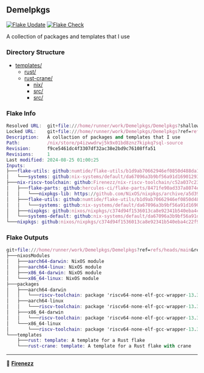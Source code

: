 ## Demelpkgs

[![Flake Update](https://github.com/Firenezz/Demelpkgs/actions/workflows/flake-update.yml/badge.svg)](https://github.com/Firenezz/Demelpkgs/blob/main/.github/workflows/flake-update.yml)
[![Flake Check](https://github.com/Firenezz/Demelpkgs/actions/workflows/flake-check.yml/badge.svg)](https://github.com/Firenezz/Demelpkgs/blob/main/.github/workflows/flake-check.yml)

A collection of packages and templates that I use
### Directory Structure

- [templates/](templates/)
  - [rust/](templates/rust/)
  - [rust-crane/](templates/rust-crane/)
    - [nix/](templates/rust-crane/nix/)
    - [src/](templates/rust-crane/src/)
    - [src/](templates/rust/src/)

### Flake Info

```nix
Resolved URL:  git+file:///home/runner/work/Demelpkgs/Demelpkgs?shallow=1
Locked URL:    git+file:///home/runner/work/Demelpkgs/Demelpkgs?ref=refs/heads/main&rev=f9ce5461dc4f3307df32ac38e2bd9c76108ffa51&shallow=1
Description:   A collaction of packages and templates that I use
Path:          /nix/store/p4izwwdrwj5k9x01bd8znz7kipkq7sql-source
Revision:      f9ce5461dc4f3307df32ac38e2bd9c76108ffa51
Revisions:     1
Last modified: 2024-08-25 01:00:25
Inputs:
├───flake-utils: github:numtide/flake-utils/b1d9ab70662946ef0850d488da1c9019f3a9752a (2024-03-11 08:33:50)
│   └───systems: github:nix-systems/default/da67096a3b9bf56a91d16901293e51ba5b49a27e (2023-04-09 08:27:08)
├───nix-riscv-toolchain: github:Firenezz/nix-riscv-toolchain/c52a037c230c00756917e55e944a8c5da634098e (2024-08-25 00:39:14)
│   ├───flake-parts: github:hercules-ci/flake-parts/8471fe90ad337a8074e957b69ca4d0089218391d (2024-08-01 23:40:00)
│   │   └───nixpkgs-lib: https://github.com/NixOS/nixpkgs/archive/a5d394176e64ab29c852d03346c1fc9b0b7d33eb.tar.gz?narHash=sha256-uFf2QeW7eAHlYXuDktm9c25OxOyCoUOQmh5SZ9amE5Q%3D (2024-08-01 23:35:39)
│   ├───flake-utils: github:numtide/flake-utils/b1d9ab70662946ef0850d488da1c9019f3a9752a (2024-03-11 08:33:50)
│   │   └───systems: github:nix-systems/default/da67096a3b9bf56a91d16901293e51ba5b49a27e (2023-04-09 08:27:08)
│   ├───nixpkgs: github:nixos/nixpkgs/c374d94f1536013ca8e92341b540eba4c22f9c62 (2024-08-21 07:22:56)
│   └───systems-default: github:nix-systems/default/da67096a3b9bf56a91d16901293e51ba5b49a27e (2023-04-09 08:27:08)
└───nixpkgs: github:nixos/nixpkgs/c374d94f1536013ca8e92341b540eba4c22f9c62 (2024-08-21 07:22:56)

```

### Flake Outputs

```nix
git+file:///home/runner/work/Demelpkgs/Demelpkgs?ref=refs/heads/main&rev=f9ce5461dc4f3307df32ac38e2bd9c76108ffa51&shallow=1
├───nixosModules
│   ├───aarch64-darwin: NixOS module
│   ├───aarch64-linux: NixOS module
│   ├───x86_64-darwin: NixOS module
│   └───x86_64-linux: NixOS module
├───packages
│   ├───aarch64-darwin
│   │   └───riscv-toolchain: package 'riscv64-none-elf-gcc-wrapper-13.3.0'
│   ├───aarch64-linux
│   │   └───riscv-toolchain: package 'riscv64-none-elf-gcc-wrapper-13.3.0'
│   ├───x86_64-darwin
│   │   └───riscv-toolchain: package 'riscv64-none-elf-gcc-wrapper-13.3.0'
│   └───x86_64-linux
│       └───riscv-toolchain: package 'riscv64-none-elf-gcc-wrapper-13.3.0'
└───templates
    ├───rust: template: A template for a Rust flake
    └───rust-crane: template: A template for a Rust flake with crane

```

---

👤 [**Firenezz**](https://github.com/Firenezz)
